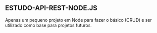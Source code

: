 ## ESTUDO-API-REST-NODE.JS

Apenas um pequeno projeto em Node para fazer o básico (CRUD) e ser utilizado como base para projetos futuros.
